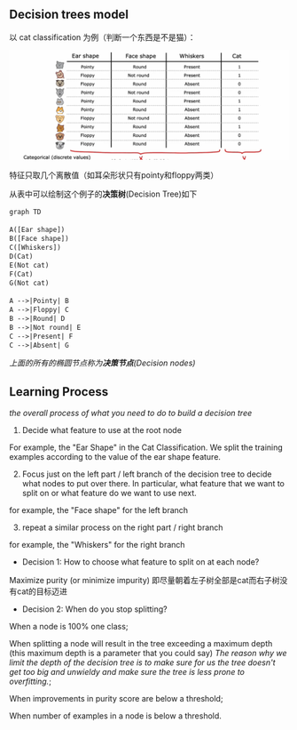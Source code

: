 
## Decision trees model

以 cat classification 为例（判断一个东西是不是猫）：

![|650](files/DecisionTreesCatExample.png)

特征只取几个离散值（如耳朵形状只有pointy和floppy两类）

从表中可以绘制这个例子的**决策树**(Decision Tree)如下

```mermaid
graph TD

A([Ear shape])
B([Face shape])
C([Whiskers])
D(Cat)
E(Not cat)
F(Cat)
G(Not cat)

A -->|Pointy| B
A -->|Floppy| C
B -->|Round| D
B -->|Not round| E
C -->|Present| F
C -->|Absent| G
```

*上面的所有的椭圆节点称为**决策节点**(Decision nodes)*

## Learning Process

*the overall process of what you need to do to build a decision tree*

1. Decide what feature to use at the root node

For example, the "Ear Shape" in the Cat Classification. 
We split the training examples according to the value of the ear shape feature.

2. Focus just on the left part / left branch of the decision tree to decide what nodes to put over there. In particular, what feature that we want to split on or what feature do we want to use next.

for example, the "Face shape" for the left branch

3. repeat a similar process on the right part / right branch

for example, the "Whiskers" for the right branch


- Decision 1: How to choose what feature to split on at each node?

Maximize purity (or minimize impurity) 即尽量朝着左子树全部是cat而右子树没有cat的目标迈进

- Decision 2: When do you stop splitting?

When a node is 100% one class; 

When splitting a node will result in the tree exceeding a maximum depth (this maximum depth is a parameter that you could say) 
*The reason why we limit the depth of the decision tree is to make sure for us the tree doesn't get too big and unwieldy and make sure the tree is less prone to overfitting.*; 

When improvements in purity score are below a threshold; 

When number of examples in a node is below a threshold.

